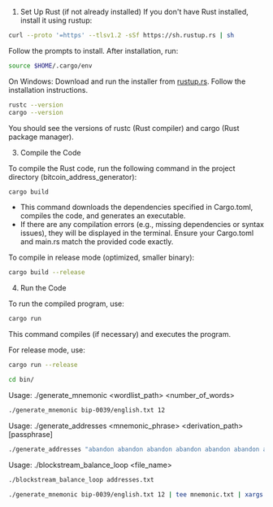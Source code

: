 1. Set Up Rust (if not already installed)
If you don't have Rust installed, install it using rustup:

```bash
curl --proto '=https' --tlsv1.2 -sSf https://sh.rustup.rs | sh
```

Follow the prompts to install. After installation, run:

```bash
source $HOME/.cargo/env
```

On Windows: Download and run the installer from [rustup.rs](https://rustup.rs/). Follow the installation instructions.

```bash
rustc --version
cargo --version
```

You should see the versions of rustc (Rust compiler) and cargo (Rust package manager).



3. Compile the Code

To compile the Rust code, run the following command in the project directory (bitcoin_address_generator):

```bash
cargo build
```

- This command downloads the dependencies specified in Cargo.toml, compiles the code, and generates an executable.
- If there are any compilation errors (e.g., missing dependencies or syntax issues), they will be displayed in the terminal. Ensure your Cargo.toml and main.rs match the provided code exactly.

To compile in release mode (optimized, smaller binary):

```bash
cargo build --release
```

4. Run the Code

To run the compiled program, use:

```bash
cargo run
```

This command compiles (if necessary) and executes the program.

For release mode, use:

```bash
cargo run --release
```




```bash
cd bin/
```
Usage: ./generate_mnemonic <wordlist_path> <number_of_words>
```bash
./generate_mnemonic bip-0039/english.txt 12 
```
Usage: ./generate_addresses <mnemonic_phrase> <derivation_path> [passphrase]
```bash
./generate_addresses "abandon abandon abandon abandon abandon abandon abandon abandon abandon abandon abandon about" "m/44'/0'/0'/0" ""
```
Usage: ./blockstream_balance_loop <file_name>
```bash
./blockstream_balance_loop addresses.txt
```
```bash
./generate_mnemonic bip-0039/english.txt 12 | tee mnemonic.txt | xargs -I {} ./generate_addresses "{}" "m/44'/0'/0'/0" "" | grep address | cut -d ':' -f 2 > addresses.txt && ./blockstream_balance_loop addresses.txt
```
